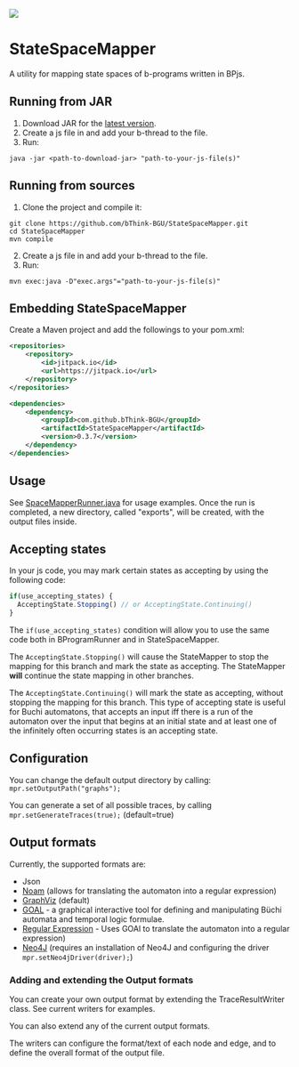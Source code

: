 [![](https://jitpack.io/v/bThink-BGU/StateSpaceMapper.svg)](https://jitpack.io/#bThink-BGU/StateSpaceMapper)

# StateSpaceMapper
A utility for mapping state spaces of b-programs written in BPjs.

## Running from JAR
1. Download JAR for the [latest version](https://github.com/bThink-BGU/StateSpaceMapper/releases/latest).
2. Create a js file in and add your b-thread to the file.
3. Run:
```
java -jar <path-to-download-jar> "path-to-your-js-file(s)"
```

## Running from sources
1. Clone the project and compile it:
```
git clone https://github.com/bThink-BGU/StateSpaceMapper.git
cd StateSpaceMapper
mvn compile
```
2. Create a js file in and add your b-thread to the file.
3. Run:
```
mvn exec:java -D"exec.args"="path-to-your-js-file(s)"
```

## Embedding StateSpaceMapper 
Create a Maven project and add the followings to your pom.xml:
```xml
<repositories>
	<repository>
		<id>jitpack.io</id>
		<url>https://jitpack.io</url>
	</repository>
</repositories>
```
```xml
<dependencies>
	<dependency>
		<groupId>com.github.bThink-BGU</groupId>
		<artifactId>StateSpaceMapper</artifactId>
		<version>0.3.7</version>
	</dependency>
</dependencies>
```

## Usage
See [SpaceMapperRunner.java](src/main/java/il/ac/bgu/cs/bp/statespacemapper/SpaceMapperRunner.java) for usage examples.
Once the run is completed, a new directory, called "exports", will be created, with the output files inside.

## Accepting states
In your js code, you may mark certain states as accepting by using the following code:
```javascript
if(use_accepting_states) {
  AcceptingState.Stopping() // or AcceptingState.Continuing()
}
```

The ```if(use_accepting_states)``` condition will allow you to use the same code both in BProgramRunner and in StateSpaceMapper.

The ```AcceptingState.Stopping()``` will cause the StateMapper to stop the mapping for this branch and mark the state as accepting. The StateMapper **will** continue the state mapping in other branches.

The ```AcceptingState.Continuing()``` will mark the state as accepting, without stopping the mapping for this branch.
This type of accepting state is useful for Buchi automatons, that accepts an input iff there is a run of the automaton over the input that begins at an initial state and  at least one of the infinitely often occurring states is an accepting state.

## Configuration
You can change the default output directory by calling: ```mpr.setOutputPath("graphs");```

You can generate a set of all possible traces, by calling ```mpr.setGenerateTraces(true);``` (default=true)

## Output formats
Currently, the supported formats are:
* Json
* [Noam](https://github.com/izuzak/noam) (allows for translating the automaton into a regular expression)
* [GraphViz](https://graphviz.org/) (default)
* [GOAL](http://goal.im.ntu.edu.tw) - a graphical interactive tool for defining and manipulating Büchi automata and temporal logic formulae.
* [Regular Expression](http://goal.im.ntu.edu.tw) - Uses GOAl to translate the automaton into a regular expression)
* [Neo4J](https://neo4j.com/) (requires an installation of Neo4J and configuring the driver ```mpr.setNeo4jDriver(driver);```)

### Adding and extending the Output formats
You can create your own output format by extending the TraceResultWriter class. See current writers for examples.

You can also extend any of the current output formats.

The writers can configure the format/text of each node and edge, and to define the overall format of the output file. 
